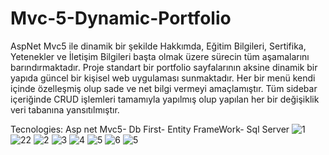 # Mvc-5-Dynamic-Portfolio
AspNet Mvc5 ile dinamik bir şekilde Hakkımda, Eğitim Bilgileri, Sertifika, Yetenekler ve İletişim Bilgileri başta olmak üzere sürecin tüm aşamalarını barındırmaktadır.
Proje standart bir portfolio sayfalarının aksine dinamik bir yapıda güncel bir kişisel web uygulaması sunmaktadır. Her bir menü kendi içinde özelleşmiş olup sade ve net bilgi vermeyi amaçlamıştır.
Tüm sidebar içeriğinde CRUD işlemleri tamamıyla yapılmış olup yapılan her bir değişiklik veri tabanına yansıtılmıştır.




Tecnologies: 
Asp net Mvc5-
Db First-
Entity FrameWork-
Sql Server
![1](https://github.com/ozlemkarakoc/Mvc-5-Dynamic-Portfolio/assets/59397710/e66c2e96-a3d5-4ad5-ab51-5dd60a4710d8)
![22](https://github.com/ozlemkarakoc/Mvc-5-Dynamic-Portfolio/assets/59397710/e72422c8-4aeb-47f5-9b61-c9400e86e85f)
![2](https://github.com/ozlemkarakoc/Mvc-5-Dynamic-Portfolio/assets/59397710/0ee02b47-9fce-471f-9ea4-7c6f0778b9cf)
![3](https://github.com/ozlemkarakoc/Mvc-5-Dynamic-Portfolio/assets/59397710/67ef0aa7-e666-4a07-8076-045af7d0c3aa)
![4](https://github.com/ozlemkarakoc/Mvc-5-Dynamic-Portfolio/assets/59397710/cfc0a0c0-7126-43c2-b07c-f4952c3e75d5)
![5](https://github.com/ozlemkarakoc/Mvc-5-Dynamic-Portfolio/assets/59397710/793b86d8-d4ef-4447-8ed2-194a49e05f1d)
![6](https://github.com/ozlemkarakoc/Mvc-5-Dynamic-Portfolio/assets/59397710/7fa93287-0fcc-49f3-a7a2-003fb807bc60)
![5](https://github.com/ozlemkarakoc/Mvc-5-Dynamic-Portfolio/assets/59397710/793b86d8-d4ef-4447-8ed2-194a49e05f1d)
